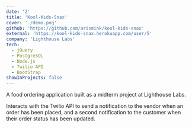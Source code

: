 ```yaml
---
date: '2'
title: 'Kool-Kids-Snax'
cover: './demo.png'
github: 'https://github.com/arismink/kool-kids-snax'
external: 'https://kool-kids-snax.herokuapp.com/user/5'
company: 'Lighthouse Labs'
tech:
  - jQuery
  - PostgreSQL
  - Node.js
  - Twilio API
  - BootStrap
showInProjects: false
---
```


A food ordering application built as a midterm project at Lighthouse Labs.

Interacts with the Twilio API to send a notification to the vendor when an order has been placed, and a second notification to the customer when their order status has been updated.
